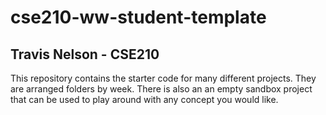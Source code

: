 # cse210-ww-student-template
## Travis Nelson - CSE210

This repository contains the starter code for many different projects. They are arranged folders by week. There is also an an empty sandbox project that can be used to play around with any concept you would like.
